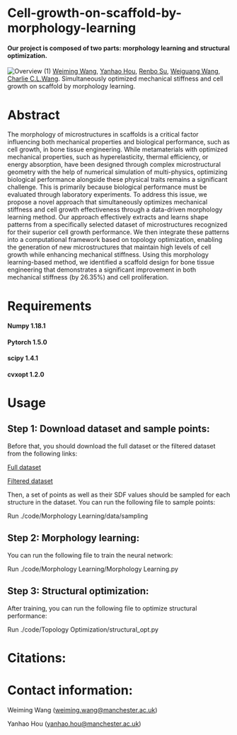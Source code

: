 # Cell-growth-on-scaffold-by-morphology-learning 
#### Our project is composed of two parts: morphology learning and structural optimization.

![Overview (1)](https://github.com/user-attachments/assets/baf17543-c8aa-42c6-a355-c0a3032afb93)
[Weiming Wang](https://weiming-wang.github.io/), [Yanhao Hou](https://scholar.google.com/citations?user=hFebGnoAAAAJ&hl=zh-CN), [Renbo Su](https://www.researchgate.net/profile/Renbo_Su), [Weiguang Wang](https://scholar.google.co.uk/citations?user=z60XpXQAAAAJ&hl=en), [Charlie C.L.Wang](https://mewangcl.github.io/). Simultaneously optimized mechanical stiffness and cell growth on scaffold by morphology learning.


# Abstract
The morphology of microstructures in scaffolds is a critical factor influencing both mechanical properties and biological performance, such as cell growth, in bone tissue engineering. While metamaterials with optimized mechanical properties, such as hyperelasticity, thermal efficiency, or energy absorption, have been designed through complex microstructural geometry with the help of numerical simulation of multi-physics, optimizing biological performance alongside these physical traits remains a significant challenge. This is primarily because biological performance must be evaluated through laboratory experiments. To address this issue, we propose a novel approach that simultaneously optimizes mechanical stiffness and cell growth effectiveness through a data-driven morphology learning method. Our approach effectively extracts and learns shape patterns from a specifically selected dataset of microstructures recognized for their superior cell growth performance. We then integrate these patterns into a computational framework based on topology optimization, enabling the generation of new microstructures that maintain high levels of cell growth while enhancing mechanical stiffness. Using this morphology learning-based method, we identified a scaffold design for bone tissue engineering that demonstrates a significant improvement in both mechanical stiffness (by 26.35\%) and cell proliferation.

# Requirements
#### Numpy 1.18.1
#### Pytorch 1.5.0
#### scipy 1.4.1
#### cvxopt 1.2.0

# Usage

## Step 1: Download dataset and sample points:

Before that, you should download the full dataset or the filtered dataset from the following links:

[Full dataset](https://drive.google.com/file/d/13bQZYW0j-nxYzCS1y7LEDq5f7ejf5fNt/view?usp=sharing)

[Filtered dataset](https://drive.google.com/file/d/1bQKuHTiDrEkyLNP7c-Ne0qq0PsQvRqMh/view?usp=sharing)

Then, a set of points as well as their SDF values should be sampled for each structure in the dataset. 
You can run the following file to sample points:

Run ./code/Morphology Learning/data/sampling

## Step 2: Morphology learning:

You can run the following file to train the neural network:

Run ./code/Morphology Learning/Morphology Learning.py

## Step 3: Structural optimization:

After training, you can run the following file to optimize structural performance:

Run ./code/Topology Optimization/structural_opt.py

# Citations:


# Contact information:

Weiming Wang (weiming.wang@manchester.ac.uk)

Yanhao Hou (yanhao.hou@manchester.ac.uk)

